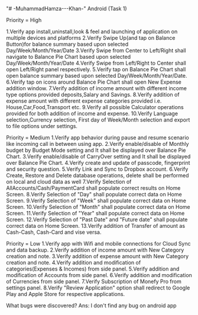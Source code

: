 "# -MuhammadHamza---Khan-" 
Android (Task 1)

Priority = High

1.Verify app install,uninstall,look & feel and launching of application on multiple devices and platforms
2.Verify Swipe Up(and tap on Balance Button)for balance summary based upon selected Day/Week/Month/Year/Date
3.Verify Swipe from Center to Left/Right shall navigate to Balance Pie Chart based upon selected Day/Week/Month/Year/Date
4.Verify Swipe from Left/Right to Center shall open Left/Right panel respectively.
5.Verify tap on Balance Pie Chart shall open balance summary based upon selected Day/Week/Month/Year/Date.
6.Verify tap on icons around Balance Pie Chart shall open New Expense addition window.
7.Verify addition of income amount with different income type options provided deposits,Salary and Savings.
8.Verify addition of expense amount with different expense categories provided i.e. House,Car,Food,Transport etc.
9.Verify all possible Calculator operations provided for both addition of income and expense.
10.Verify Language selection,Currency selection, First day of Week/Month selection and export to file options under settings.

Priority = Medium
1.Verify app behavior during pause and resume scenario like incoming call in between using app.
2.Verify enable/disable of Monthly budget by Budget Mode setting and It shall be displayed over Balance Pie Chart.
3.Verify enable/disable of CarryOver setting and It shall be displayed over Balance Pie Chart.
4.Verify create and update of passcode, fingerprint and security question.
5.Verify Link and Sync to Dropbox account.
6.Verify Create, Restore and Delete database operations, delete shall be performed on local and cloud data as well
7.Verify Selection of AllAccounts/Cash/PaymentCard shall populate correct results on Home Screen.
8.Verify Selection of "Day" shall populate correct data on Home Screen.
9.Verify Selection of "Week" shall populate correct data on Home Screen.
10.Verify Selection of "Month" shall populate correct data on Home Screen.
11.Verify Selection of "Year" shall populate correct data on Home Screen.
12.Verify Selection of "Past Date" and "Future date" shall populate correct data on Home Screen.
13.Verify addition of Transfer of amount as Cash-Cash, Cash-Card and vise versa.

Priority = Low
1.Verify app with Wifi and mobile connections for Cloud Sync and data backup.
2.Verify addition of income amount with New Category creation and note.
3.Verify addition of expense amount with New Category creation and note.
4.Verify addition and modification of categories(Expenses & Incomes) from side panel.
5.Verify addition and modification of Accounts from side panel.
6.Verify addition and modification of Currencies from side panel.
7.Verify Subscription of Monefy Pro from settings panel.
8.Verify "Review Application" option shall redirect to Google Play and Apple Store for respective applications.

 What bugs were discovered? 
 Ans: I don't find any bug on android app
